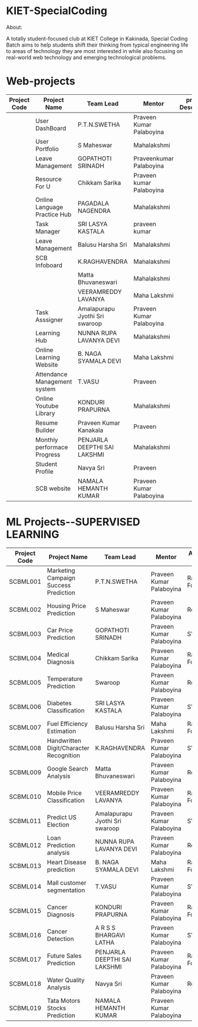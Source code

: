 # KIET-SpecialCoding

About:

   A totally student-focused club at KIET College in Kakinada, Special Coding Batch aims to help students shift their thinking from typical engineering life to areas of technology they are most interested in while also focusing on real-world web technology and emerging technological problems.
   
# Web-projects

  
| Project Code | Project Name    | Team Lead | Mentor | project Description | Status
| ----------- | ----------- | --------------- | ----- | -------------------  | ---------- |
|             |    User DashBoard        |  P.T.N.SWETHA  | Praveen Kumar Palaboyina    |                       | Completed |
|             |   User Portfolio          |  S Maheswar  | Mahalakshmi    |                       | Completed |
|             |   Leave Management        | GOPATHOTI SRINADH   | Praveenkumar Palaboyina   |                       | Completed |
|             |   Resource For U          | Chikkam Sarika    |   Praveen kumar Palaboyina    |                       | Completed |
|             |   Online Language Practice Hub          | PAGADALA NAGENDRA   |  Mahalakshmi     |                       | Completed |
|             |   Task Manager          | SRI LASYA KASTALA    | praveen kumar     |                       | Completed |
|             |  Leave Management          | Balusu Harsha Sri     |   Mahalakshmi    |                       | Completed |
|             | SCB Infoboard          | K.RAGHAVENDRA        |Mahalakshmi     |                       |Completed |
|             |             | Matta Bhuvaneswari  |  Mahalakshmi    |                       |  Completed |
|             |             | VEERAMREDDY LAVANYA    |  Maha Lakshmi     |                       |  Completed |
|             |      Task Asssigner     | Amalapurapu Jyothi Sri swaroop     | Praveen  Kumar Palaboyina   |           |      Completed |      
|             |     Learning Hub        | NUNNA RUPA LAVANYA DEVI   |  Mahalakshmi  |                       |Completed |
|             |    Online Learning Website         | B. NAGA SYAMALA DEVI    |   Maha Lakshmi    |                       | Completed |
|             |   Attendance Management system          | T.VASU   |    Praveen    |                       | Completed |
|             |   Online Youtube Library          |  KONDURI PRAPURNA    | Mahalakshmi   |                       | Completed |
|             |   Resume Builder         | Praveen Kumar Kanakala   |  Praveen   |                       | Completed |
|             |    Monthly performace Progress         | PENJARLA DEEPTHI SAI LAKSHMI   | Mahalakshmi    |                       |  Completed |
|             |   Student Profile          | Navya Sri   |  Praveen   |                       |  Completed |
|             |      SCB website       | NAMALA HEMANTH KUMAR   | Praveen Kumar Palaboyina     |                       |  Onprogress |

   
# ML Projects--SUPERVISED LEARNING

| Project Code | Project Name                             | Team Lead                 | Mentor                  | Algorithm Used      | Status   |
|--------------|------------------------------------------|--------------------------|------------------------|---------------------|----------|
| SCBML001     | Marketing Campaign Success Prediction    | P.T.N.SWETHA             | Praveen Kumar Palaboyina | Random Forest       | on hold  |
| SCBML002     | Housing Price Prediction                 | S Maheswar               | Praveen Kumar Palaboyina | Regression          | On hold  |
| SCBML003     | Car Price Prediction                     | GOPATHOTI SRINADH         | Praveen Kumar Palaboyina | SVM                 | on hold  |
| SCBML004     | Medical Diagnosis                         | Chikkam Sarika           | Praveen Kumar Palaboyina | Random Forest       | on hold  |
| SCBML005     | Temperature Prediction                    | Swaroop       | Praveen Kumar Palaboyina | Regression          | on hold  |
| SCBML006     | Diabetes Classification                   | SRI LASYA KASTALA        | Praveen Kumar Palaboyina | SVM                 | on hold  |
| SCBML007     | Fuel Efficiency Estimation                | Balusu Harsha Sri        | Maha Lakshmi            | Random Forest       | on hold  |
| SCBML008     | Handwritten Digit/Character Recognition  | K.RAGHAVENDRA            | Praveen Kumar Palaboyina | SVM                 | on hold  |
| SCBML009     | Google Search Analysis                    | Matta Bhuvaneswari       | Praveen Kumar Palaboyina | Regression          | on hold  |
| SCBML010     | Mobile Price Classification               | VEERAMREDDY LAVANYA      | Praveen Kumar Palaboyina | Random Forest       | on hold  |
| SCBML011     | Predict US Election                       | Amalapurapu Jyothi Sri swaroop | Praveen Kumar Palaboyina | SVM                 | on hold  |
| SCBML012     | Loan Prediction analysis                  | NUNNA RUPA LAVANYA DEVI   | Praveen Kumar Palaboyina | Regression          | on hold  |
| SCBML013     | Heart Disease prediction                   | B. NAGA SYAMALA DEVI     | Maha Lakshmi            | Random Forest       | on hold  |
| SCBML014     | Mall customer segmentation                 | T.VASU                   | Praveen Kumar Palaboyina | SVM                 | on hold  |
| SCBML015     | Cancer Diagnosis                           | KONDURI PRAPURNA         | Praveen Kumar Palaboyina | Random Forest       | on hold  |
| SCBML016     | Cancer Detection                           | A R S S BHARGAVI LATHA   | Praveen Kumar Palaboyina | SVM                 | on hold  |
| SCBML017     | Future Sales Prediction                    | PENJARLA DEEPTHI SAI LAKSHMI | Praveen Kumar Palaboyina | Random Forest       | on hold  |
| SCBML018     | Water Quality Analysis                     | Navya Sri                | Praveen Kumar Palaboyina | Regression          | on hold  |
| SCBML019     | Tata Motors Stocks Prediction              | NAMALA HEMANTH KUMAR     | Praveen Kumar Palaboyina


